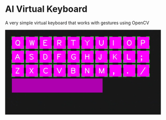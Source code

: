# AI Virtual Keyboard
A very simple virtual keyboard that works with gestures using OpenCV


<img src="view.jpeg" width="1500">
